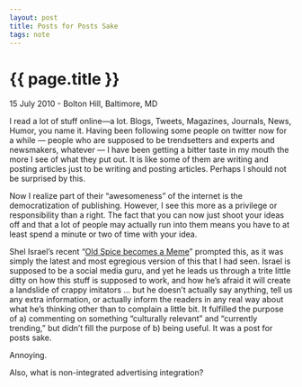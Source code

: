 ```yaml
---
layout: post
title: Posts for Posts Sake
tags: note
---
```


{{ page.title }}
================

<p class="meta">15 July 2010 - Bolton Hill, Baltimore, MD</p>

I read a lot of stuff online—a lot. Blogs, Tweets, Magazines, Journals, News, Humor, you name it. Having been following some people on twitter now for a while — people who are supposed to be trendsetters and experts and newsmakers, whatever — I have been getting a bitter taste in my mouth the more I see of what they put out. It is like some of them are writing and posting articles just to be writing and posting articles. Perhaps I should not be surprised by this.

Now I realize part of their “awesomeness” of the internet is the democratization of publishing. However, I see this more as a privilege or responsibility than a right. The fact that you can now just shoot your ideas off and that a lot of people may actually run into them means you have to at least spend a minute or two of time with your idea.

Shel Israel’s recent “[Old Spice becomes a Meme][1]” prompted this, as it was simply the latest and most egregious version of this that I had seen. Israel is supposed to be a social media guru, and yet he leads us through a trite little ditty on how this stuff is supposed to work, and how he’s afraid it will create a landslide of crappy imitators … but he doesn’t actually say anything, tell us any extra information, or actually inform the readers in any real way about what he’s thinking other than to complain a little bit. It fulfilled the purpose of a) commenting on something “culturally relevant” and “currently trending,” but didn’t fill the purpose of b) being useful. It was a post for posts sake.

Annoying.

Also, what is non-integrated advertising integration?

[1]: http://globalneighbourhoods.net/2010/07/old-spice-ad-becomes-a-meme.html

